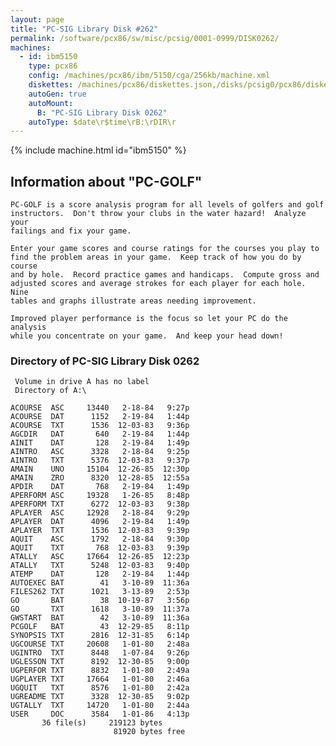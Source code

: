 ```yaml
---
layout: page
title: "PC-SIG Library Disk #262"
permalink: /software/pcx86/sw/misc/pcsig/0001-0999/DISK0262/
machines:
  - id: ibm5150
    type: pcx86
    config: /machines/pcx86/ibm/5150/cga/256kb/machine.xml
    diskettes: /machines/pcx86/diskettes.json,/disks/pcsig0/pcx86/diskettes.json
    autoGen: true
    autoMount:
      B: "PC-SIG Library Disk 0262"
    autoType: $date\r$time\rB:\rDIR\r
---
```


{% include machine.html id="ibm5150" %}

## Information about "PC-GOLF"

    PC-GOLF is a score analysis program for all levels of golfers and golf
    instructors.  Don't throw your clubs in the water hazard!  Analyze your
    failings and fix your game.
    
    Enter your game scores and course ratings for the courses you play to
    find the problem areas in your game.  Keep track of how you do by course
    and by hole.  Record practice games and handicaps.  Compute gross and
    adjusted scores and average strokes for each player for each hole.  Nine
    tables and graphs illustrate areas needing improvement.
    
    Improved player performance is the focus so let your PC do the analysis
    while you concentrate on your game.  And keep your head down!

### Directory of PC-SIG Library Disk 0262

     Volume in drive A has no label
     Directory of A:\

    ACOURSE  ASC     13440   2-18-84   9:27p
    ACOURSE  DAT      1152   2-19-84   1:44p
    ACOURSE  TXT      1536  12-03-83   9:36p
    AGCDIR   DAT       640   2-19-84   1:44p
    AINIT    DAT       128   2-19-84   1:49p
    AINTRO   ASC      3328   2-18-84   9:25p
    AINTRO   TXT      5376  12-03-83   9:37p
    AMAIN    UNO     15104  12-26-85  12:30p
    AMAIN    ZRO      8320  12-28-85  12:55a
    APDIR    DAT       768   2-19-84   1:49p
    APERFORM ASC     19328   1-26-85   8:48p
    APERFORM TXT      6272  12-03-83   9:38p
    APLAYER  ASC     12928   2-18-84   9:29p
    APLAYER  DAT      4096   2-19-84   1:49p
    APLAYER  TXT      1536  12-03-83   9:39p
    AQUIT    ASC      1792   2-18-84   9:30p
    AQUIT    TXT       768  12-03-83   9:39p
    ATALLY   ASC     17664  12-26-85  12:23p
    ATALLY   TXT      5248  12-03-83   9:40p
    ATEMP    DAT       128   2-19-84   1:44p
    AUTOEXEC BAT        41   3-10-89  11:36a
    FILES262 TXT      1021   3-13-89   2:53p
    GO       BAT        38  10-19-87   3:56p
    GO       TXT      1618   3-10-89  11:37a
    GWSTART  BAT        42   3-10-89  11:36a
    PCGOLF   BAT        43  12-29-85   8:11p
    SYNOPSIS TXT      2816  12-31-85   6:14p
    UGCOURSE TXT     20608   1-01-80   2:48a
    UGINTRO  TXT      8448   1-07-84   9:26p
    UGLESSON TXT      8192  12-30-85   9:00p
    UGPERFOR TXT      8832   1-01-80   2:49a
    UGPLAYER TXT     17664   1-01-80   2:46a
    UGQUIT   TXT      8576   1-01-80   2:42a
    UGREADME TXT      3328  12-30-85   9:02p
    UGTALLY  TXT     14720   1-01-80   2:44a
    USER     DOC      3584   1-01-86   4:13p
           36 file(s)     219123 bytes
                           81920 bytes free
